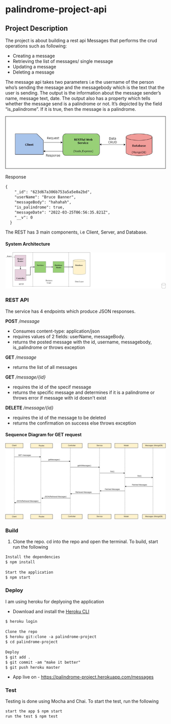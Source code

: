 # palindrome-project-api

## Project Description
The project is about building a rest api Messages that performs the crud operations such as following:
* Creating a message 
* Retrieving the list of messages/ single message
* Updating a message
* Deleting a message

The message api takes two parameters i.e the username of the person who’s sending the message and the messagebody which is the text that the user is sending. The output is the information about the message sender’s name, message text, date. The output also has a property which tells whether the message send is a palindrome or not. It’s depicted by the field “is_palindrome”. If it is true, then the message is a palindrome. 

![Image](https://github.com/rishabh-kukreja/palindrome-project-api/blob/main/img/rest-design.jpg)

Response 

```
{
    "_id": "623d67a306b753a5a5e0a2bd",
    "userName": "Bruce Banner",
    "messageBody": "hahahah",
    "is_palindrome": true,
    "messageDate": "2022-03-25T06:56:35.821Z",
    "__v": 0
  }
  ```


The REST has 3 main components, i.e Client, Server, and Database.

#### System Architecture
![Image description](https://github.com/rishabh-kukreja/palindrome-project-api/blob/main/img/system-architecture.jpg)


### REST API

The service has 4 endpoints which produce JSON responses.

**POST** */message*
* Consumes content-type: application/json
* requires values of 2 fields: userName, messageBody.
* returns the posted message with the id, username, messagebody, is_palindrome or throws exception

**GET** */message*
* returns the list of all messages

**GET** */message/{id}*
* requires the id of the specif message
* returns the specific message and determines if it is a palindrome or throws error if message with id doesn't exist

**DELETE** */message/{id}*
* requires the id of the message to be deleted
* returns the confirmation on success else throws exception



#### Sequence Diagram for GET request

![Image](https://github.com/rishabh-kukreja/palindrome-project-api/blob/main/img/sequence-diagram.jpg)

### Build
1. Clone the repo. cd into the repo and open the terminal. To build, start run the following 
```
Install the dependencies
$ npm install

Start the application
$ npm start
```
### Deploy
I am using heroku for deplyoing the application
* Download and install the [Heroku CLI](https://devcenter.heroku.com/articles/heroku-cli)
```
$ heroku login

Clone the repo
$ heroku git:clone -a palindrome-project 
$ cd palindrome-project

Deploy
$ git add .
$ git commit -am "make it better"
$ git push heroku master

````
* App live on - https://palindrome-project.herokuapp.com/messages

### Test
Testing is done using Mocha and Chai. To start the test, run the following

```
start the app $ npm start
run the test $ npm test
```


